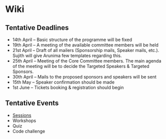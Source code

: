 # Wiki

## Tentative Deadlines

* 14th April – Basic structure of the programme will be fixed
* 19th April – A meeting of the available committee members will be held
* 21st April – Draft of all mailers (Sponsorship mails, Speaker mails, etc.). Sujith will give Arunima few templates regarding this.
* 25th April – Meeting of the Core Committee members. The main agenda of the meeting will be to decide the Targeted Speakers & Targeted Sponsors.
* 30th April – Mails to the proposed sponsors and speakers will be sent
* 15th May – Speaker confirmation should be made
* 1st June – Tickets booking & registration should begin


## Tentative Events

* [Sessions][Sessions]
* Workshops
* Quiz
* Code challenge



[Sessions]: https://github.com/fayausa/faya-port-80/wiki/sessions.md